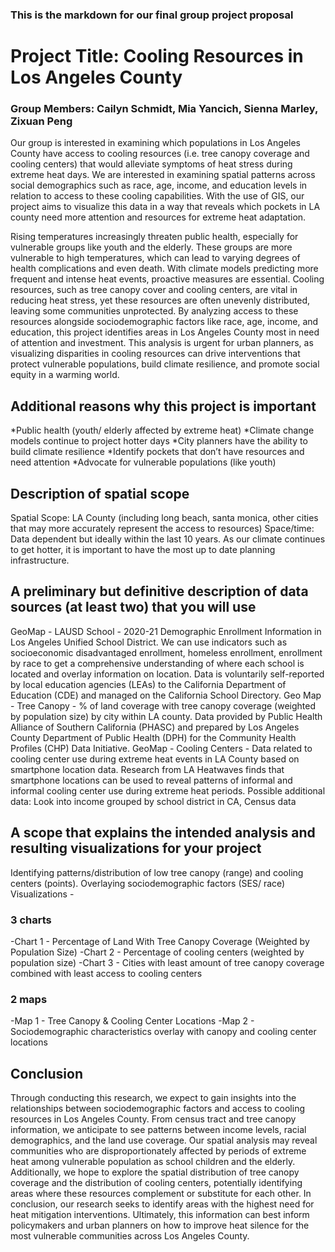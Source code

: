 ### This is the markdown for our final group project proposal
# Project Title: Cooling Resources in Los Angeles County  
### Group Members: Cailyn Schmidt, Mia Yancich, Sienna Marley, Zixuan Peng

Our group is interested in examining which populations in Los Angeles County have access to cooling resources (i.e. tree canopy coverage and cooling centers) that would alleviate symptoms of heat stress during extreme heat days. We are interested in examining spatial patterns across social demographics such as race, age, income, and education levels in relation to access to these cooling capabilities. With the use of GIS, our project aims to visualize this data in a way that reveals which pockets in LA county need more attention and resources for extreme heat adaptation.

Rising temperatures increasingly threaten public health, especially for vulnerable groups like youth and the elderly. These groups are more vulnerable to high temperatures, which can lead to varying degrees of health complications and even death. With climate models predicting more frequent and intense heat events, proactive measures are essential. Cooling resources, such as tree canopy cover and cooling centers, are vital in reducing heat stress, yet these resources are often unevenly distributed, leaving some communities unprotected. By analyzing access to these resources alongside sociodemographic factors like race, age, income, and education, this project identifies areas in Los Angeles County most in need of attention and investment. This analysis is urgent for urban planners, as visualizing disparities in cooling resources can drive interventions that protect vulnerable populations, build climate resilience, and promote social equity in a warming world.
## Additional reasons why this project is important
*Public health (youth/ elderly affected by extreme heat)
*Climate change models continue to project hotter days
*City planners have the ability to build climate resilience
*Identify pockets that don’t have resources and need attention 
*Advocate for vulnerable populations (like youth)  

## Description of spatial scope
Spatial Scope: LA County (including long beach, santa monica, other cities that may more accurately represent the access to resources)
Space/time: Data dependent but ideally within the last 10 years. As our climate continues to get hotter, it is important to have the most up to date planning infrastructure.

## A preliminary but definitive description of data sources (at least two) that you will use 
GeoMap -  LAUSD School  - 2020-21 Demographic Enrollment Information in Los Angeles Unified School District. We can use indicators such as socioeconomic disadvantaged enrollment, homeless enrollment, enrollment by race to get a comprehensive understanding of where each school is located and overlay information on location.  Data is voluntarily self-reported by local education agencies (LEAs) to the California Department of Education (CDE) and managed on the California School Directory. 
Geo Map - Tree Canopy - % of land coverage with tree canopy coverage (weighted by population size) by city within LA county. Data provided by Public Health Alliance of Southern California (PHASC) and prepared by Los Angeles County Department of Public Health (DPH) for the Community Health Profiles (CHP) Data Initiative.
GeoMap - Cooling Centers  - Data related to cooling center use during extreme heat events in LA County based on smartphone location data. Research from LA Heatwaves finds that smartphone locations can be used to reveal patterns of informal and informal cooling center use during extreme heat periods.
Possible additional data: Look into income grouped by school district in CA, Census data

## A scope that explains the intended analysis and resulting visualizations for your project
Identifying patterns/distribution of low tree canopy (range) and cooling centers (points). Overlaying sociodemographic factors (SES/ race) 
Visualizations -  
### 3 charts 
  -Chart 1 - Percentage of Land With Tree Canopy Coverage (Weighted by Population Size) 
  -Chart 2 - Percentage of cooling centers (weighted by population size)
  -Chart 3 - Cities with least amount of tree canopy coverage combined with least access to cooling centers

### 2 maps 
  -Map 1 - Tree Canopy & Cooling Center Locations 
  -Map 2 - Sociodemographic characteristics overlay with canopy and cooling center locations 

## Conclusion
Through conducting this research, we expect to gain insights into the relationships between sociodemographic factors and access to cooling resources in Los Angeles County. From census tract and tree canopy information, we anticipate to see patterns between income levels, racial demographics, and the land use coverage. Our spatial analysis may reveal communities who are disproportionately affected by periods of extreme heat among vulnerable population as school children and the elderly. Additionally, we hope to explore the spatial distribution of tree canopy coverage and the distribution of cooling centers, potentially identifying areas where these resources complement or substitute for each other. In conclusion, our research seeks to identify areas with the highest need for heat mitigation interventions. Ultimately, this information can best inform policymakers and urban planners on how to improve heat silence for the most vulnerable communities across Los Angeles County. 
